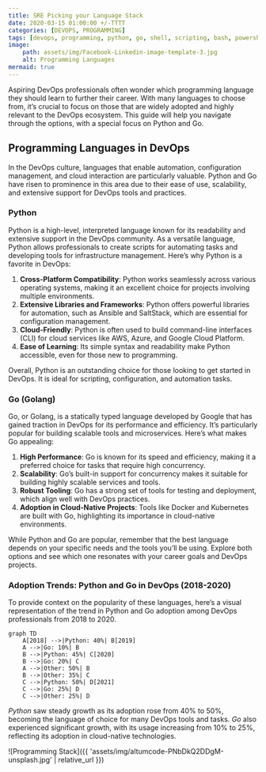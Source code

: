 ```yaml
---
title: SRE Picking your Language Stack
date: 2020-03-15 01:00:00 +/-TTTT
categories: [DEVOPS, PROGRAMMING]
tags: [devops, programming, python, go, shell, scripting, bash, powershell, automation, kubernetes, docker, linux, windows, cross-platform]
image:
    path: assets/img/Facebook-Linkedin-image-template-3.jpg
    alt: Programming Languages
mermaid: true
---
```


Aspiring DevOps professionals often wonder which programming language they should learn to further their career. With many languages to choose from, it’s crucial to focus on those that are widely adopted and highly relevant to the DevOps ecosystem. This guide will help you navigate through the options, with a special focus on Python and Go.

## Programming Languages in DevOps

In the DevOps culture, languages that enable automation, configuration management, and cloud interaction are particularly valuable. Python and Go have risen to prominence in this area due to their ease of use, scalability, and extensive support for DevOps tools and practices.

### Python

Python is a high-level, interpreted language known for its readability and extensive support in the DevOps community. As a versatile language, Python allows professionals to create scripts for automating tasks and developing tools for infrastructure management. Here’s why Python is a favorite in DevOps:

1. **Cross-Platform Compatibility**: Python works seamlessly across various operating systems, making it an excellent choice for projects involving multiple environments.
2. **Extensive Libraries and Frameworks**: Python offers powerful libraries for automation, such as Ansible and SaltStack, which are essential for configuration management.
3. **Cloud-Friendly**: Python is often used to build command-line interfaces (CLI) for cloud services like AWS, Azure, and Google Cloud Platform.
4. **Ease of Learning**: Its simple syntax and readability make Python accessible, even for those new to programming.

Overall, Python is an outstanding choice for those looking to get started in DevOps. It is ideal for scripting, configuration, and automation tasks.

### Go (Golang)

Go, or Golang, is a statically typed language developed by Google that has gained traction in DevOps for its performance and efficiency. It’s particularly popular for building scalable tools and microservices. Here’s what makes Go appealing:

1. **High Performance**: Go is known for its speed and efficiency, making it a preferred choice for tasks that require high concurrency.
2. **Scalability**: Go’s built-in support for concurrency makes it suitable for building highly scalable services and tools.
3. **Robust Tooling**: Go has a strong set of tools for testing and deployment, which align well with DevOps practices.
4. **Adoption in Cloud-Native Projects**: Tools like Docker and Kubernetes are built with Go, highlighting its importance in cloud-native environments.

While Python and Go are popular, remember that the best language depends on your specific needs and the tools you’ll be using. Explore both options and see which one resonates with your career goals and DevOps projects.

### Adoption Trends: Python and Go in DevOps (2018-2020)

To provide context on the popularity of these languages, here’s a visual representation of the trend in Python and Go adoption among DevOps professionals from 2018 to 2020.

```mermaid
graph TD
    A[2018] -->|Python: 40%| B[2019]
    A -->|Go: 10%| B
    B -->|Python: 45%| C[2020]
    B -->|Go: 20%| C
    A -->|Other: 50%| B
    B -->|Other: 35%| C
    C -->|Python: 50%| D[2021]
    C -->|Go: 25%| D
    C -->|Other: 25%| D
```

*Python* saw steady growth as its adoption rose from 40% to 50%, becoming the language of choice for many DevOps tools and tasks. *Go* also experienced significant growth, with its usage increasing from 10% to 25%, reflecting its adoption in cloud-native technologies.

![Programming Stack]({{ 'assets/img/altumcode-PNbDkQ2DDgM-unsplash.jpg' | relative_url }})